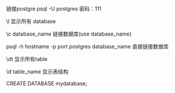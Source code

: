 

链接postgre 
psql -U postgres 
密码：111

\l
显示所有 database

\c database_name
链接数据库(use database_name)

psql -h hostname -p port postgres database_name
直接链接数据库


\dt
显示所有table


\d table_name
显示表结构


CREATE DATABASE mydatabase;


